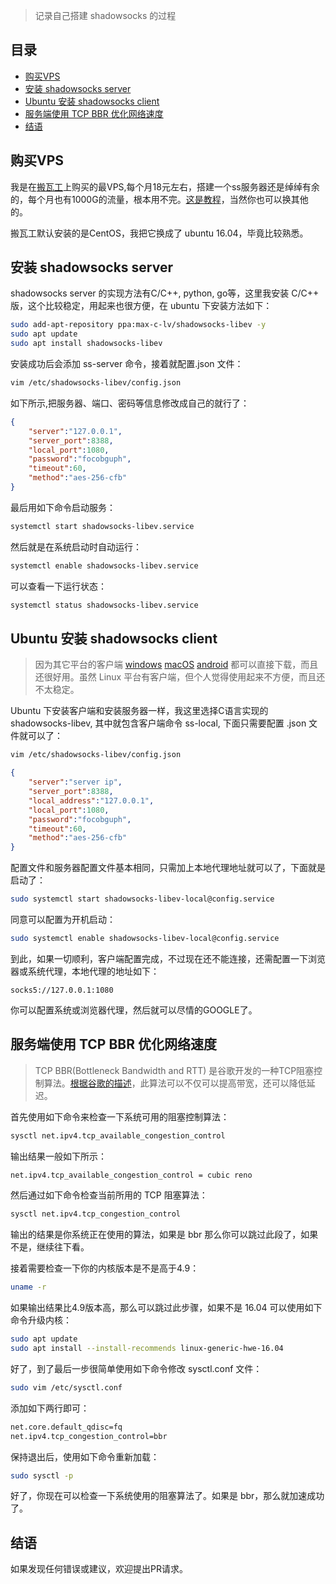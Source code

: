 >记录自己搭建 shadowsocks 的过程

## 目录

- [购买VPS](#%E8%B4%AD%E4%B9%B0vps)
- [安装 shadowsocks server](#%E5%AE%89%E8%A3%85-shadowsocks-server)
- [Ubuntu 安装 shadowsocks client](#ubuntu-%E5%AE%89%E8%A3%85-shadowsocks-client)
- [服务端使用 TCP BBR 优化网络速度](#%E6%9C%8D%E5%8A%A1%E7%AB%AF%E4%BD%BF%E7%94%A8-tcp-bbr-%E4%BC%98%E5%8C%96%E7%BD%91%E7%BB%9C%E9%80%9F%E5%BA%A6)
- [结语](#%E7%BB%93%E8%AF%AD)

## 购买VPS
我是在[搬瓦工](https://bwh1.net/)上购买的最VPS,每个月18元左右，搭建一个ss服务器还是绰绰有余的，每个月也有1000G的流量，根本用不完。[这是教程](byvps.md)，当然你也可以换其他的。

搬瓦工默认安装的是CentOS，我把它换成了 ubuntu 16.04，毕竟比较熟悉。

## 安装 shadowsocks server

shadowsocks server 的实现方法有C/C++, python, go等，这里我安装 C/C++ 版，这个比较稳定，用起来也很方便，在 ubuntu 下安装方法如下：

```bash
sudo add-apt-repository ppa:max-c-lv/shadowsocks-libev -y
sudo apt update
sudo apt install shadowsocks-libev
```

安装成功后会添加 ss-server 命令，接着就配置.json 文件：

```bash
vim /etc/shadowsocks-libev/config.json
```

如下所示,把服务器、端口、密码等信息修改成自己的就行了：

```json
{
    "server":"127.0.0.1",
    "server_port":8388,
    "local_port":1080,
    "password":"focobguph",
    "timeout":60,
    "method":"aes-256-cfb"
}
```
最后用如下命令启动服务：
```bash
systemctl start shadowsocks-libev.service
```
然后就是在系统启动时自动运行：
```bash
systemctl enable shadowsocks-libev.service
```
可以查看一下运行状态：
```bash
systemctl status shadowsocks-libev.service
```

## Ubuntu 安装 shadowsocks client

> 因为其它平台的客户端 [windows](https://github.com/shadowsocks/shadowsocks-windows) [macOS](https://github.com/shadowsocks/ShadowsocksX-NG) [android](https://github.com/shadowsocks/Shadowsocks-android) 都可以直接下载，而且还很好用。虽然 Linux 平台有客户端，但个人觉得使用起来不方便，而且还不太稳定。

Ubuntu 下安装客户端和安装服务器一样，我这里选择C语言实现的 shadowsocks-libev, 其中就包含客户端命令 ss-local, 下面只需要配置 .json 文件就可以了：

```bash
vim /etc/shadowsocks-libev/config.json
```

```json
{
    "server":"server ip",
    "server_port":8388,
    "local_address":"127.0.0.1",
    "local_port":1080,
    "password":"focobguph",
    "timeout":60,
    "method":"aes-256-cfb"
}
```

配置文件和服务器配置文件基本相同，只需加上本地代理地址就可以了，下面就是启动了：

```bash
sudo systemctl start shadowsocks-libev-local@config.service
```

同意可以配置为开机启动：

```bash
sudo systemctl enable shadowsocks-libev-local@config.service
```

到此，如果一切顺利，客户端配置完成，不过现在还不能连接，还需配置一下浏览器或系统代理，本地代理的地址如下：

```
socks5://127.0.0.1:1080
```

你可以配置系统或浏览器代理，然后就可以尽情的GOOGLE了。

## 服务端使用 TCP BBR 优化网络速度
>TCP BBR(Bottleneck Bandwidth and RTT) 是谷歌开发的一种TCP阻塞控制算法。[根据谷歌的描述](https://git.kernel.org/pub/scm/linux/kernel/git/torvalds/linux.git/commit/?id=0f8782ea14974ce992618b55f0c041ef43ed0b78)，此算法可以不仅可以提高带宽，还可以降低延迟。

首先使用如下命令来检查一下系统可用的阻塞控制算法：
```bash
sysctl net.ipv4.tcp_available_congestion_control
```
输出结果一般如下所示：
```bash
net.ipv4.tcp_available_congestion_control = cubic reno
```
然后通过如下命令检查当前所用的 TCP 阻塞算法：
```bash
sysctl net.ipv4.tcp_congestion_control
```
输出的结果是你系统正在使用的算法，如果是 bbr 那么你可以跳过此段了，如果不是，继续往下看。

接着需要检查一下你的内核版本是不是高于4.9：
```bash
uname -r
```
如果输出结果比4.9版本高，那么可以跳过此步骤，如果不是 16.04 可以使用如下命令升级内核：
```bash
sudo apt update
sudo apt install --install-recommends linux-generic-hwe-16.04
```

好了，到了最后一步很简单使用如下命令修改 sysctl.conf 文件：
```bash
sudo vim /etc/sysctl.conf
```
添加如下两行即可：
```bash
net.core.default_qdisc=fq
net.ipv4.tcp_congestion_control=bbr
```
保持退出后，使用如下命令重新加载：
```bash
sudo sysctl -p
```
好了，你现在可以检查一下系统使用的阻塞算法了。如果是 bbr，那么就加速成功了。

## 结语
如果发现任何错误或建议，欢迎提出PR请求。
